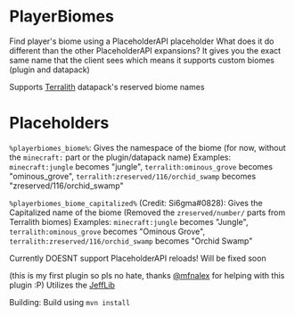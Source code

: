# PlayerBiomes
 Find player's biome using a PlaceholderAPI placeholder
 What does it do different than the other PlaceholderAPI expansions?
 It gives you the exact same name that the client sees which means it supports custom biomes (plugin and datapack)

Supports [Terralith](https://www.curseforge.com/minecraft/mc-mods/terralith) datapack's reserved biome names

# Placeholders
`%playerbiomes_biome%`: 
Gives the namespace of the biome (for now, without the `minecraft:` part or the plugin/datapack name)
Examples: `minecraft:jungle` becomes "jungle", `terralith:ominous_grove` becomes "ominous_grove", `terralith:zreserved/116/orchid_swamp` becomes "zreserved/116/orchid_swamp"

`%playerbiomes_biome_capitalized%` (Credit: Si6gma#0828): 
Gives the Capitalized name of the biome (Removed the `zreserved/number/` parts from Terralith biomes)
Examples: `minecraft:jungle` becomes "Jungle", `terralith:ominous_grove` becomes "Ominous Grove", `terralith:zreserved/116/orchid_swamp` becomes "Orchid Swamp"

Currently DOESNT support PlaceholderAPI reloads! Will be fixed soon

(this is my first plugin so pls no hate, thanks [@mfnalex](https://github.com/mfnalex) for helping with this plugin :P)
Utilizes the [JeffLib](https://github.com/JEFF-Media-GbR/JeffLib)

Building:
Build using `mvn install`
